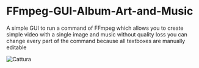 # FFmpeg-GUI-Album-Art-and-Music
A simple GUI to run a command of FFmpeg which allows you to create simple video with a single image and music without quality loss
you can change every part of the command because all textboxes are manually editable

![Cattura](https://github.com/Eric51238/FFmpeg-GUI-Album-Art-and-Music/assets/134111009/17c58c38-c9f4-4cc4-ba02-aa99bdcc24cb)
